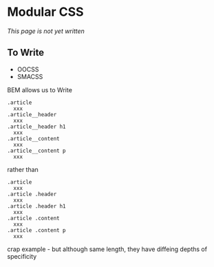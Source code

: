 # Modular CSS

*This page is not yet written*

## To Write

* OOCSS
* SMACSS

BEM allows us to Write

```
.article
  xxx
.article__header
  xxx
.article__header h1
  xxx
.article__content
  xxx
.article__content p
  xxx
```

rather than
```
.article
  xxx
.article .header
  xxx
.article .header h1
  xxx
.article .content
  xxx
.article .content p
  xxx
```

crap example - but although same length, they have diffeing depths of specificity
